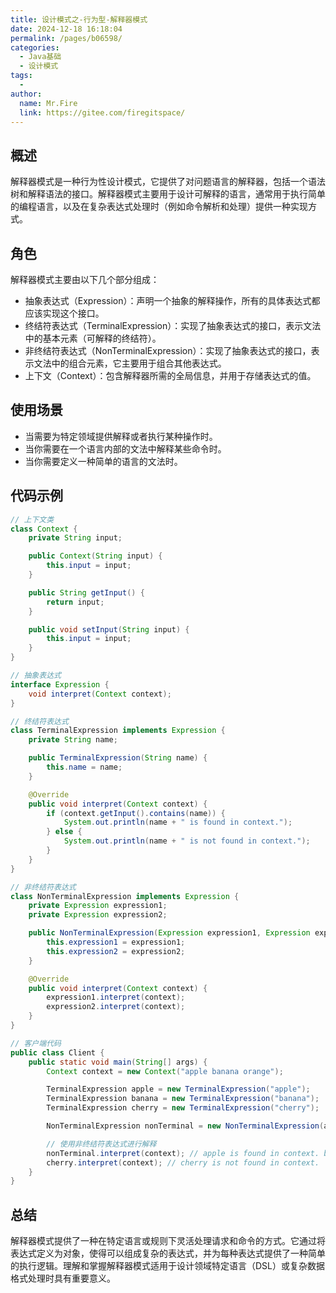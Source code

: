 ```yaml
---
title: 设计模式之-行为型-解释器模式
date: 2024-12-18 16:18:04
permalink: /pages/b06598/
categories:
  - Java基础
  - 设计模式
tags:
  - 
author: 
  name: Mr.Fire
  link: https://gitee.com/firegitspace/
---
```


## 概述
解释器模式是一种行为性设计模式，它提供了对问题语言的解释器，包括一个语法树和解释语法的接口。解释器模式主要用于设计可解释的语言，通常用于执行简单的编程语言，以及在复杂表达式处理时（例如命令解析和处理）提供一种实现方式。

## 角色
解释器模式主要由以下几个部分组成：

- 抽象表达式（Expression）：声明一个抽象的解释操作，所有的具体表达式都应该实现这个接口。
- 终结符表达式（TerminalExpression）：实现了抽象表达式的接口，表示文法中的基本元素（可解释的终结符）。
- 非终结符表达式（NonTerminalExpression）：实现了抽象表达式的接口，表示文法中的组合元素，它主要用于组合其他表达式。
- 上下文（Context）：包含解释器所需的全局信息，并用于存储表达式的值。


## 使用场景
- 当需要为特定领域提供解释或者执行某种操作时。
- 当你需要在一个语言内部的文法中解释某些命令时。
- 当你需要定义一种简单的语言的文法时。

## 代码示例
```java
// 上下文类
class Context {
    private String input;

    public Context(String input) {
        this.input = input;
    }

    public String getInput() {
        return input;
    }

    public void setInput(String input) {
        this.input = input;
    }
}

// 抽象表达式
interface Expression {
    void interpret(Context context);
}

// 终结符表达式
class TerminalExpression implements Expression {
    private String name;

    public TerminalExpression(String name) {
        this.name = name;
    }

    @Override
    public void interpret(Context context) {
        if (context.getInput().contains(name)) {
            System.out.println(name + " is found in context.");
        } else {
            System.out.println(name + " is not found in context.");
        }
    }
}

// 非终结符表达式
class NonTerminalExpression implements Expression {
    private Expression expression1;
    private Expression expression2;

    public NonTerminalExpression(Expression expression1, Expression expression2) {
        this.expression1 = expression1;
        this.expression2 = expression2;
    }

    @Override
    public void interpret(Context context) {
        expression1.interpret(context);
        expression2.interpret(context);
    }
}

// 客户端代码
public class Client {
    public static void main(String[] args) {
        Context context = new Context("apple banana orange");

        TerminalExpression apple = new TerminalExpression("apple");
        TerminalExpression banana = new TerminalExpression("banana");
        TerminalExpression cherry = new TerminalExpression("cherry");

        NonTerminalExpression nonTerminal = new NonTerminalExpression(apple, banana);

        // 使用非终结符表达式进行解释
        nonTerminal.interpret(context); // apple is found in context. banana is found in context.
        cherry.interpret(context); // cherry is not found in context.
    }
}
```

## 总结
解释器模式提供了一种在特定语言或规则下灵活处理请求和命令的方式。它通过将表达式定义为对象，使得可以组成复杂的表达式，并为每种表达式提供了一种简单的执行逻辑。理解和掌握解释器模式适用于设计领域特定语言（DSL）或复杂数据格式处理时具有重要意义。
